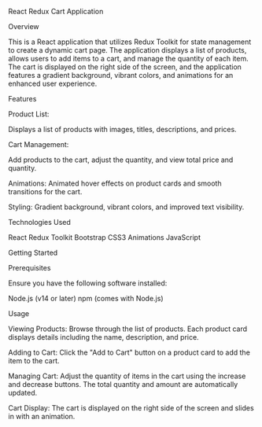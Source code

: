 React Redux Cart Application

Overview

This is a React application that utilizes Redux Toolkit for state management to create a dynamic cart page. The application displays a list of products, allows users to add items to a cart, and manage the quantity of each item. The cart is displayed on the right side of the screen, and the application features a gradient background, vibrant colors, and animations for an enhanced user experience.

Features

Product List:

Displays a list of products with images, titles, descriptions, and prices.

Cart Management: 

Add products to the cart, adjust the quantity, and view total price and quantity.

Animations: Animated hover effects on product cards and smooth transitions for the cart.

Styling: Gradient background, vibrant colors, and improved text visibility.

Technologies Used

React
Redux Toolkit
Bootstrap
CSS3 Animations
JavaScript

Getting Started

Prerequisites

Ensure you have the following software installed:

Node.js (v14 or later)
npm (comes with Node.js)

Usage

Viewing Products: Browse through the list of products. Each product card displays details including the name, description, and price.

Adding to Cart: Click the "Add to Cart" button on a product card to add the item to the cart.

Managing Cart: Adjust the quantity of items in the cart using the increase and decrease buttons. The total quantity and amount are automatically updated.

Cart Display: The cart is displayed on the right side of the screen and slides in with an animation.
